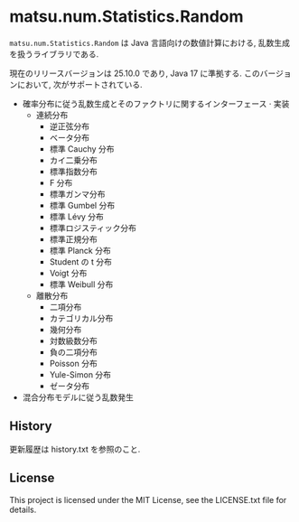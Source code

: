 # matsu.num.Statistics.Random
`matsu.num.Statistics.Random` は Java 言語向けの数値計算における, 
乱数生成を扱うライブラリである.

現在のリリースバージョンは 25.10.0 であり, Java 17 に準拠する.
このバージョンにおいて, 次がサポートされている.

- 確率分布に従う乱数生成とそのファクトリに関するインターフェース &middot; 実装
    - 連続分布
        - 逆正弦分布
        - ベータ分布
        - 標準 Cauchy 分布
        - カイ二乗分布
        - 標準指数分布
        - F 分布
        - 標準ガンマ分布
        - 標準 Gumbel 分布
        - 標準 L&eacute;vy 分布
        - 標準ロジスティック分布
        - 標準正規分布
        - 標準 Planck 分布
        - Student の t 分布
        - Voigt 分布
        - 標準 Weibull 分布
    - 離散分布
        - 二項分布
        - カテゴリカル分布
        - 幾何分布
        - 対数級数分布
        - 負の二項分布
        - Poisson 分布
        - Yule-Simon 分布
        - ゼータ分布
- 混合分布モデルに従う乱数発生

## History
更新履歴は history.txt を参照のこと.

## License

This project is licensed under the MIT License, see the LICENSE.txt file for details.
